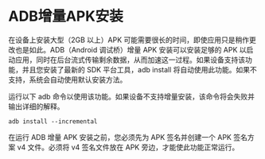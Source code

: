# ADB增量APK安装

在设备上安装大型（2GB 以上）APK 可能需要很长的时间，即使应用只是稍作更改也是如此。ADB（Android 调试桥）增量 APK 安装可以安装足够的 APK 以启动应用，同时在后台流式传输剩余数据，从而加速这一过程。如果设备支持该功能，并且您安装了最新的 SDK 平台工具，adb install 将自动使用此功能。如果不支持，系统会自动使用默认安装方法。

运行以下 adb 命令以使用该功能。如果设备不支持增量安装，该命令将会失败并输出详细的解释。
```
adb install --incremental
```

在运行 ADB 增量 APK 安装之前，您必须先为 APK 签名并创建一个 APK 签名方案 v4 文件。必须将 v4 签名文件放在 APK 旁边，才能使此功能正常运行。